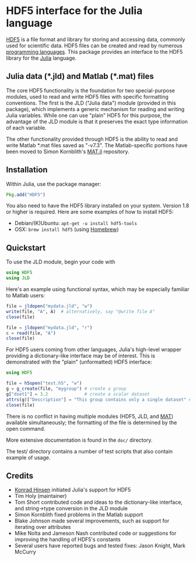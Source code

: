 # HDF5 interface for the Julia language

[HDF5][HDF5] is a file format and library for storing and accessing
data, commonly used for scientific data. HDF5 files can be created and
read by numerous [programming
languages](http://www.hdfgroup.org/tools5desc.html).  This package
provides an interface to the HDF5 library for the
[Julia][Julia] language.

## Julia data (\*.jld) and Matlab (\*.mat) files

The core HDF5 functionality is the foundation for two special-purpose modules, used to read and write HDF5 files with specific formatting conventions. The first is the JLD ("Julia data") module (provided in this package), which implements a generic mechanism for reading and writing Julia variables. While one can use "plain" HDF5 for this purpose, the advantage of the JLD module is that it preserves the exact type information of each variable.

The other functionality provided through HDF5 is the ability to read and write Matlab \*.mat files saved as "-v7.3". The Matlab-specific portions have been moved to Simon Kornblith's [MAT.jl](https://github.com/simonster/MAT.jl) repository.

## Installation

Within Julia, use the package manager:
```julia
Pkg.add("HDF5")
```

You also need to have the HDF5 library installed on your system. Version 1.8 or higher is required. Here are some examples of how to install HDF5:

- Debian/(K)Ubuntu: `apt-get -u install hdf5-tools`
- OSX: `brew install hdf5` (using [Homebrew](http://mxcl.github.com/homebrew/))

## Quickstart

To use the JLD module, begin your code with

```julia
using HDF5
using JLD
```

Here's an example using functional syntax, which may be especially familiar to Matlab users:

```julia
file = jldopen("mydata.jld", "w")
write(file, "A", A)  # alternatively, say "@write file A"
close(file)

file = jldopen("mydata.jld", "r")
c = read(file, "A")
close(file)
```

For HDF5 users coming from other languages, Julia's high-level wrapper providing a dictionary-like interface may be of interest. This is demonstrated with the "plain" (unformatted) HDF5 interface:

```julia
using HDF5

file = h5open("test.h5", "w")
g = g_create(file, "mygroup") # create a group
g["dset1"] = 3.2              # create a scalar dataset
attrs(g)["Description"] = "This group contains only a single dataset" # an attribute
close(file)
```

There is no conflict in having multiple modules (HDF5, JLD, and [MAT](https://github.com/simonster/MAT.jl)) available simultaneously; the formatting of the file is determined by the open command.

More extensive documentation is found in the `doc/` directory.

The test/ directory contains a number of test scripts that also contain example of usage.

## Credits

- [Konrad Hinsen](https://github.com/khinsen/julia_hdf5) initiated Julia's support for HDF5
- Tim Holy (maintainer)
- Tom Short contributed code and ideas to the dictionary-like interface, and string->type conversion in the JLD module
- Simon Kornblith fixed problems in the Matlab support
- Blake Johnson made several improvements, such as support for iterating over attributes
- Mike Nolta and Jameson Nash contributed code or suggestions for improving the handling of HDF5's constants
- Several users have reported bugs and tested fixes: Jason Knight, Mark McCurry


[Julia]: http://julialang.org "Julia"
[HDF5]: http://www.hdfgroup.org/HDF5/ "HDF5"
